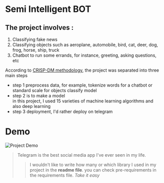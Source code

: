 # Semi Intelligent BOT
## The project involves :  
1. Classifying fake news  
2. Classifying objects such as aeroplane, automobile, bird, cat, deer, dog, frog, horse, ship, truck  
3. Chatbot to run some errands, for instance, greeting, asking questions, etc  
  
According to [CRISP-DM methodology](https://en.wikipedia.org/wiki/Cross-industry_standard_process_for_data_mining), the project was separated into three main steps

- step 1 preprocess data, for example, tokenize words for a chatbot or standard scale for objects classify model  
- step 2 is to make a model   
in this project, I used 15 varieties of machine learning algorithms and also deep learning  
- step 3 deployment, I'd rather deploy on telegram  

# Demo
![Project Demo](https://github.com/hoco1/Semi-Intelligent-Telegram-BOT/blob/main/gif/performing.gif)

> Telegram is the best social media app I've ever seen in my life.  
>> I wouldn't like to write how many or which library I used in my project in the **readme file**. you can check pre-requirements in the requirements file. *Take it easy*   

